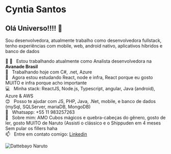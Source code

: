 # Cyntia Santos

## Olá Universo!!!! 👋
Sou desenvolvedora, atualmente trabalho como desenvolvedora fullstack, 
<br>tenho experiências com mobile, web, android nativo, aplicativos híbridos e banco de dados

 :rocket: 🧡 &nbsp; Estou trabalhando atualmente como Analista desenvolvedora na **Avanade Brasil**
 <br/>    📝 &nbsp; Trabalhando hoje com C#, .net, Azure 
 <br/>    💙 &nbsp; Agora estou estudando React, node e infra, React porque eu gosto MUITO e infra porque acho importante
 <br/>    💻 &nbsp; Minha stack: ReactJS, Node.js, Typescript, angular, Java (android), Azure & AWS
 <br/>    😊 &nbsp; Posso te ajudar com JS, PHP, Java, .Net, mobile, e banco de dados (mySql, SQLServer, mariaDB, MongoDB)
 <br/>    📱 &nbsp;  Whatsapp: +55 11 983257263
 <br/>    💬  &nbsp; Sobre mim: AMO Cubos mágicos e quebra-cabeças do gênero, gosto de ler, gosto MUITO de Naruto (Assisti o clássico e o Shippuden em 4 meses Sem pular os fillers haha
 <br/>    📫 &nbsp; Entre em contato comigo: [Linkedin](https://www.linkedin.com/resume-builder/urn:li:fs_memberResume:4871442/?edit=true)
 
![Dattebayo Naruto](https://i.pinimg.com/originals/ad/99/7e/ad997e64d46819bf9b5497de6a519c9c.gif)
